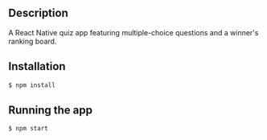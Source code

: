 ## Description

A React Native quiz app featuring multiple-choice questions and a winner's ranking board.

## Installation

```bash
$ npm install
```

## Running the app

```bash
$ npm start
```